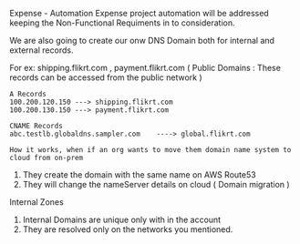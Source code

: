 Expense - Automation
Expense project automation will be addressed keeping the Non-Functional Requiments in to consideration.

We are also going to create our onw DNS Domain both for internal and external records.

For ex: shipping.flikrt.com , payment.flikrt.com ( Public Domains : These records can be accessed from the public network )

    A Records
    100.200.120.150 ---> shipping.flikrt.com
    100.200.130.150 ---> payment.flikrt.com

    CNAME Records 
    abc.testlb.globaldns.sampler.com    ----> global.flikrt.com 

    How it works, when if an org wants to move them domain name system to cloud from on-prem

1) They create the domain with the same name on AWS Route53 
2) They will change the nameServer details on cloud ( Domain migration )

Internal Zones

1) Internal Domains are unique only with in the account 
2) They are resolved only on the networks you mentioned.
